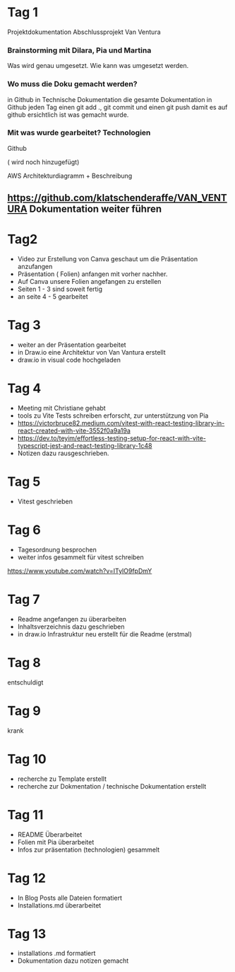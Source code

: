 # Tag 1
Projektdokumentation Abschlussprojekt Van Ventura


### Brainstorming mit Dilara, Pia und Martina
Was wird genau umgesetzt. Wie kann was umgesetzt werden. 

### Wo muss die Doku gemacht werden?
in Github in Technische Dokumentation
die gesamte Dokumentation in Github
jeden Tag einen git add ., git commit und einen git push damit es auf github ersichtlich ist was gemacht wurde.


### Mit was wurde gearbeitet? Technologien
Github

( wird noch hinzugefügt)

AWS Architekturdiagramm + Beschreibung



https://github.com/klatschenderaffe/VAN_VENTURA  Dokumentation weiter führen
---
# Tag2 
- Video zur Erstellung von Canva geschaut um die Präsentation anzufangen
- Präsentation ( Folien) anfangen mit vorher nachher.
- Auf Canva unsere Folien angefangen zu erstellen
- Seiten 1 - 3 sind soweit fertig 
- an seite 4 - 5 gearbeitet

# Tag 3

- weiter an der Präsentation gearbeitet
- in Draw.io eine Architektur von Van Vantura erstellt
- draw.io in visual code hochgeladen

# Tag 4
 
 - Meeting mit Christiane gehabt
 - tools zu Vite Tests schreiben erforscht, zur unterstützung von Pia
 - https://victorbruce82.medium.com/vitest-with-react-testing-library-in-react-created-with-vite-3552f0a9a19a
 - https://dev.to/teyim/effortless-testing-setup-for-react-with-vite-typescript-jest-and-react-testing-library-1c48
 - Notizen dazu rausgeschrieben. 

# Tag 5
 - Vitest geschrieben 

 # Tag 6
 - Tagesordnung besprochen
 - weiter infos gesammelt für vitest schreiben 
 
 https://www.youtube.com/watch?v=ITylO9fpDmY

# Tag 7

- Readme angefangen zu überarbeiten
- Inhaltsverzeichnis dazu geschrieben
- in draw.io Infrastruktur neu erstellt für die Readme (erstmal)

# Tag 8
entschuldigt

# Tag 9
krank

# Tag 10

 - recherche zu Template erstellt
 - recherche zur Dokmentation / technische Dokumentation erstellt

 # Tag 11
  - README Überarbeitet
  - Folien mit Pia überarbeitet
  - Infos zur präsentation (technologien) gesammelt

 # Tag 12

 - In Blog Posts alle Dateien formatiert
 - Installations.md überarbeitet
 
# Tag 13
- installations .md formatiert
- Dokumentation dazu notizen gemacht 
